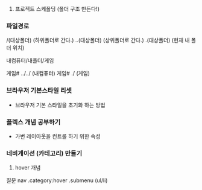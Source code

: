 1. 프로젝트 스케폴딩 (폴더 구조 만든다!)

### 파일경로

/(대상폴더) (하위폴더로 간다.)
..(대상폴더)  (상위폴더로 간다.)
.(대상폴더) (현재 내 폴더 위치)

내컴퓨터/내폴더/게임

게임# ../../ (내컴퓨터)
게임# ./ (게임) 

### 브라우저 기본스타일 리셋
- 브라우저 기본 스타일을 초기화 하는 방법

### 플렉스 개념 공부하기
- 가변 레이아웃을 컨트롤 하기 위한 속성

### 네비게이션 (카테고리) 만들기

1. hover 개념


질문
nav .category:hover .submenu (ul/li)